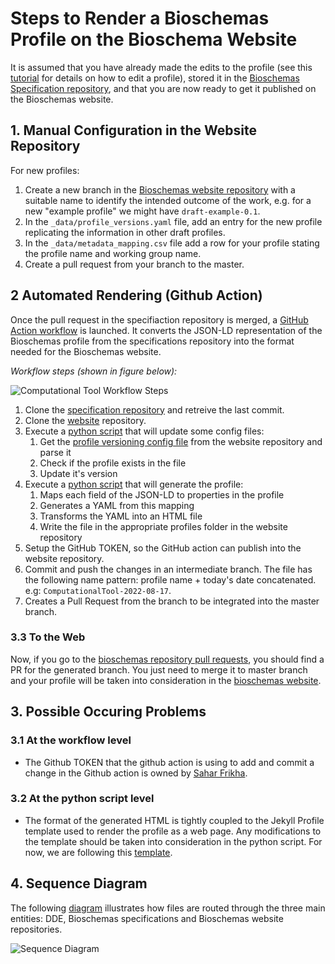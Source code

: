 # Steps to Render a Bioschemas Profile on the Bioschema Website

It is assumed that you have already made the edits to the profile (see this [tutorial](/tutorials/dde/) for details on how to edit a profile), stored it in the [Bioschemas Specification repository](https://github.com/BioSchemas/specifications), and that you are now ready to get it published on the Bioschemas website.

## 1. Manual Configuration in the Website Repository
For new profiles:

1. Create a new branch in the [Bioschemas website repository](https://github.com/BioSchemas/bioschemas.github.io) with a suitable name to identify the intended outcome of the work, e.g. for a new "example profile" we might have `draft-example-0.1`.
1. In the `_data/profile_versions.yaml` file, add an entry for the new profile replicating the information in other draft profiles.
1. In the `_data/metadata_mapping.csv` file add a row for your profile stating the profile name and working group name.
1. Create a pull request from your branch to the master.

## 2 Automated Rendering (Github Action)

Once the pull request in the specifiaction repository is merged, a [GitHub Action workflow](https://github.com/BioSchemas/specifications/blob/master/.github/workflows/generate_profile_workflow.yml) is launched. It converts the JSON-LD representation of the Bioschemas profile from the specifications repository into the format needed for the Bioschemas website. 

*Workflow steps (shown in figure below):*

![Computational Tool Workflow Steps](https://i.imgur.com/XPC7M3k.png)

1. Clone the [specification repository](https://github.com/BioSchemas/specifications) and retreive the last commit.
1. Clone the [website](https://github.com/BioSchemas/bioschemas.github.io)  repository.
2. Execute a [python script](https://github.com/BioSchemas/specifications/blob/last-modif/.github/workflows/config_file_update_script.py) that will update some config files:
    1. Get the [profile versioning config file](https://github.com/BioSchemas/bioschemas.github.io/blob/profile-auto-generation/_data/profile_versions.yaml) from the website repository and parse it
    2. Check if the profile exists in the file
    3. Update it's version 
4. Execute a [python script](https://github.com/BioSchemas/specifications/blob/cleanup-branch/.github/workflows/profile_generation_script.py) that will generate the profile:
    1. Maps each field of the JSON-LD to properties in the profile
    1. Generates a YAML from this mapping
    1. Transforms the YAML into an HTML file
    1. Write the file in the appropriate profiles folder in the website repository
5. Setup the GitHub TOKEN, so the GitHub action can publish into the website repository. 
6. Commit and push the changes in an intermediate branch. The file has the following name pattern: profile name + today's date concatenated. e.g: `ComputationalTool-2022-08-17`.
7. Creates a Pull Request from the branch to be integrated into the master branch.

### 3.3  To the Web
Now, if you go to the [bioschemas repository pull requests](https://github.com/BioSchemas/bioschemas.github.io/pulls), you should find a PR for the generated branch.
You just need to merge it to master branch and your profile will be taken into consideration in the [bioschemas website](https://bioschemas.org/profiles/).

## 3. Possible Occuring Problems

### 3.1 At the workflow level

* The Github TOKEN that the github action is using to add and commit a change in the Github action is owned by [Sahar Frikha](https://github.com/sahar-frikha/).

### 3.2 At the python script level
* The format of the generated HTML is tightly coupled to the Jekyll Profile template used to render the profile as a web page. Any modifications to the template should be taken into consideration in the python script. For now, we are following this [template](https://github.com/BioSchemas/bioschemas.github.io/blob/render-dde-profile-json/_layouts/profile.html).

## 4. Sequence Diagram
The following [diagram](https://app.diagrams.net/#G1xGR7iElX8lD3Dq7Eqg4mpsfbLuVyE0dx) illustrates how files are routed through the three main entities: DDE, Bioschemas specifications and Bioschemas website repositories.


![Sequence Diagram](https://i.imgur.com/47Mff4k.png)
